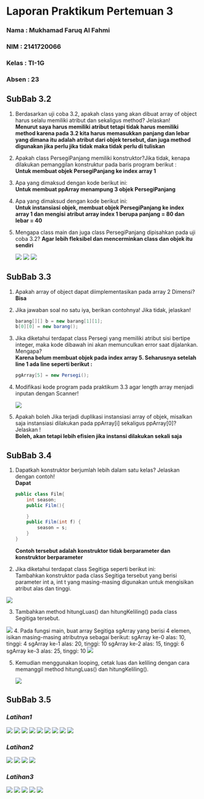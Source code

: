 # Laporan Praktikum Pertemuan 3
### Nama  : Mukhamad Faruq Al Fahmi
### NIM   : 2141720066
### Kelas : TI-1G
### Absen : 23

## **SubBab 3.2**
1. Berdasarkan uji coba 3.2, apakah class yang akan dibuat array of object harus selalu memiliki atribut dan sekaligus method? Jelaskan!  
    **Menurut saya harus memiliki atribut tetapi tidak harus memiliki method karena pada 3.2 kita harus
    memasukkan panjang dan lebar yang dimana itu adalah atribut dari objek tersebut, dan juga method digunakan jika perlu jika tidak maka tidak perlu di tuliskan**   

2. Apakah class PersegiPanjang memiliki konstruktor?Jika tidak, kenapa dilakukan pemanggilan 
konstruktur pada baris program berikut :  
    **Untuk membuat objek PersegiPanjang ke index array 1**  

3. Apa yang dimaksud dengan kode berikut ini:  
    **Untuk membuat ppArray menampung 3 objek PersegiPanjang**  

4. Apa yang dimaksud dengan kode berikut ini:  
    **Untuk instansiasi objek, membuat objek PersegiPanjang  ke index array 1
    dan mengisi atribut array index 1 berupa panjang = 80 dan lebar = 40**  

5. Mengapa class main dan juga class PersegiPanjang dipisahkan pada uji coba 3.2?
    **Agar lebih fleksibel dan mencerminkan class dan objek itu sendiri**  
    
    <img src="https://github.com/FaruqAlfa/ALGORITMA-STRUKTUR-DATA/blob/main/Pertemuan3/Screnshot_Program/Job3PerSePa.png">
    <img src="https://github.com/FaruqAlfa/ALGORITMA-STRUKTUR-DATA/blob/main/Pertemuan3/Screnshot_Program/Job3PerSePaMain.png">
    <img src="https://github.com/FaruqAlfa/ALGORITMA-STRUKTUR-DATA/blob/main/Pertemuan3/Screnshot_Program/Job3PerSePaMain2.png">

## **SubBab 3.3**

1. Apakah array of object dapat diimplementasikan pada array 2 Dimensi?  
    **Bisa**  

2. Jika jawaban soal no satu iya, berikan contohnya! Jika tidak, jelaskan!
     ``` java
     barang[][] b = new barang[1][1];
     b[0][0] = new barang();
     ```  

3. Jika diketahui terdapat class Persegi yang memiliki atribut sisi bertipe integer, maka kode 
dibawah ini akan memunculkan error saat dijalankan. Mengapa?  
    **Karena belum membuat objek pada index array 5. Seharusnya setelah line 1 ada
    line seperti berikut :**  

    ``` java
    pgArray[5] = new Persegi();
    ```  

4. Modifikasi kode program pada praktikum 3.3 agar length array menjadi inputan dengan Scanner!  

    <img src="https://github.com/FaruqAlfa/ALGORITMA-STRUKTUR-DATA/blob/main/Pertemuan3/Screnshot_Program/Job3PerSePaMain1.png">
    
    
5. Apakah boleh Jika terjadi duplikasi instansiasi array of objek, misalkan saja instansiasi dilakukan 
pada ppArray[i] sekaligus ppArray[0]?Jelaskan !  
    **Boleh, akan tetapi lebih efisien jika instansi dilakukan sekali saja**  
    
## **SubBab 3.4**  

1. Dapatkah konstruktor berjumlah lebih dalam satu kelas? Jelaskan dengan contoh!   
    **Dapat**  
    ``` java
    public class Film{
        int season;
        public Film(){

        }
        public Film(int f) {
            season = s;
        }
    }
    ```
    **Contoh tersebut adalah konstruktor tidak berparameter dan konstruktor berparameter**  

2. Jika diketahui terdapat class Segitiga seperti berikut ini:  
Tambahkan konstruktor pada class Segitiga tersebut yang berisi parameter int a, int t
yang masing-masing digunakan untuk mengisikan atribut alas dan tinggi.  

<img src="https://github.com/FaruqAlfa/ALGORITMA-STRUKTUR-DATA/blob/main/Pertemuan3/Screnshot_Program/Job3SegiTiga.png">
          
3. Tambahkan method hitungLuas() dan hitungKeliling() pada class Segitiga
tersebut.   

  <img src="https://github.com/FaruqAlfa/ALGORITMA-STRUKTUR-DATA/blob/main/Pertemuan3/Screnshot_Program/Job3SegitigaMain.png">
4. Pada fungsi main, buat array Segitiga sgArray yang berisi 4 elemen, isikan masing-masing 
atributnya sebagai berikut:  
sgArray ke-0 alas: 10, tinggi: 4  
sgArray ke-1 alas: 20, tinggi: 10  
sgArray ke-2 alas: 15, tinggi: 6  
sgArray ke-3 alas: 25, tinggi: 10  

   <img src="https://github.com/FaruqAlfa/ALGORITMA-STRUKTUR-DATA/blob/main/Pertemuan3/Screnshot_Program/Job3SegitigaMain.png">

5. Kemudian menggunakan looping, cetak luas dan keliling dengan cara memanggil method 
hitungLuas() dan hitungKeliling().  

   <img src="https://github.com/FaruqAlfa/ALGORITMA-STRUKTUR-DATA/blob/main/Pertemuan3/Screnshot_Program/Job3SegitigaMain.png">
   
## **SubBab 3.5** 
### ***Latihan1***
<img src="https://github.com/FaruqAlfa/ALGORITMA-STRUKTUR-DATA/blob/main/Pertemuan3/Screnshot_Program/Job3Lat1.png">
<img src="https://github.com/FaruqAlfa/ALGORITMA-STRUKTUR-DATA/blob/main/Pertemuan3/Screnshot_Program/Job3Lat1-1.png">
<img src="https://github.com/FaruqAlfa/ALGORITMA-STRUKTUR-DATA/blob/main/Pertemuan3/Screnshot_Program/Job3Lat1-2.png">
<img src="https://github.com/FaruqAlfa/ALGORITMA-STRUKTUR-DATA/blob/main/Pertemuan3/Screnshot_Program/Job3Lat1Main.png">
<img src="https://github.com/FaruqAlfa/ALGORITMA-STRUKTUR-DATA/blob/main/Pertemuan3/Screnshot_Program/Job3Lat1Main-1.png">
<img src="https://github.com/FaruqAlfa/ALGORITMA-STRUKTUR-DATA/blob/main/Pertemuan3/Screnshot_Program/Job3Lat1Main-2.png">
<img src="https://github.com/FaruqAlfa/ALGORITMA-STRUKTUR-DATA/blob/main/Pertemuan3/Screnshot_Program/Job3Lat1Main-3.png">
<img src="https://github.com/FaruqAlfa/ALGORITMA-STRUKTUR-DATA/blob/main/Pertemuan3/Screnshot_Program/Job3Lat1Main-4.png">
<img src="https://github.com/FaruqAlfa/ALGORITMA-STRUKTUR-DATA/blob/main/Pertemuan3/Screnshot_Program/Job3Lat1Main-5.png">


### ***Latihan2***
<img src="https://github.com/FaruqAlfa/ALGORITMA-STRUKTUR-DATA/blob/main/Pertemuan3/Screnshot_Program/Job3Lat2.png">
<img src="https://github.com/FaruqAlfa/ALGORITMA-STRUKTUR-DATA/blob/main/Pertemuan3/Screnshot_Program/Job3Lat2Main.png">
<img src="https://github.com/FaruqAlfa/ALGORITMA-STRUKTUR-DATA/blob/main/Pertemuan3/Screnshot_Program/Job3Lat2Main-1.png">
<img src="https://github.com/FaruqAlfa/ALGORITMA-STRUKTUR-DATA/blob/main/Pertemuan3/Screnshot_Program/Job3Lat2Main-2.png">

### ***Latihan3***
<img src="https://github.com/FaruqAlfa/ALGORITMA-STRUKTUR-DATA/blob/main/Pertemuan3/Screnshot_Program/Job3Lat3.png">
<img src="https://github.com/FaruqAlfa/ALGORITMA-STRUKTUR-DATA/blob/main/Pertemuan3/Screnshot_Program/Job3Lat3Main.png">
<img src="https://github.com/FaruqAlfa/ALGORITMA-STRUKTUR-DATA/blob/main/Pertemuan3/Screnshot_Program/Job3Lat3Main-1.png">
<img src="https://github.com/FaruqAlfa/ALGORITMA-STRUKTUR-DATA/blob/main/Pertemuan3/Screnshot_Program/Job3Lat3Main-2.png">
<img src="https://github.com/FaruqAlfa/ALGORITMA-STRUKTUR-DATA/blob/main/Pertemuan3/Screnshot_Program/Job3Lat3Main-3.png">                                                                                                                        
